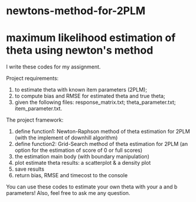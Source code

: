 # newtons-method-for-2PLM
# maximum likelihood estimation of theta using newton's method

I write these codes for my assignment.

Project requirements:
1. to estimate theta with known item parameters (2PLM);
2. to compute bias and RMSE for estimated theta and true theta;
3. given the following files:
   response_matrix.txt;
   theta_parameter.txt;
   item_parameter.txt.

The project framework:
1. define function1: Newton-Raphson method of theta estimation for 2PLM
   (with the implement of downhill algorithm)
2. define function2: Grid-Search method of theta estimation for 2PLM
   (an option for the estimation of score of 0 or full scores)
3. the estimation main body
   (with boundary manipulation)
4. plot estimate theta results: 
   a scatterplot & a density plot
5. save results
6. return bias, RMSE and timecost to the console

You can use these codes to estimate your own theta with your a and b parameters!
Also, feel free to ask me any question.

